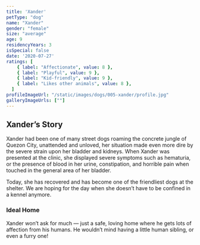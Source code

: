 ```yaml
---
title: 'Xander'
petType: "dog"
name: "Xander"
gender: "female"
size: "average"
age: 9
residencyYears: 3
isSpecial: false
date: '2020-07-27'
ratings: [
    { label: "Affectionate", value: 8 },
    { label: "Playful", value: 9 },
    { label: "Kid-friendly", value: 9 },
    { label: "Likes other animals", value: 8 },
  ]
profileImageUrl: "/static/images/dogs/005-xander/profile.jpg"
galleryImageUrls: [""]
---
```


## Xander’s Story

Xander had been one of many street dogs roaming the concrete jungle of Quezon City, unattended and unloved, her situation made even more dire by the severe strain upon her bladder and kidneys. When Xander was presented at the clinic, she displayed severe symptoms such as hematuria, or the presence of blood in her urine, constipation, and horrible pain when touched in the general area of her bladder.

Today, she has recovered and has become one of the friendliest dogs at the shelter. We are hoping for the day when she doesn’t have to be confined in a kennel anymore.

### Ideal Home

Xander won’t ask for much — just a safe, loving home where he gets lots of affection from his humans. He wouldn’t mind having a little human sibling, or even a furry one!
